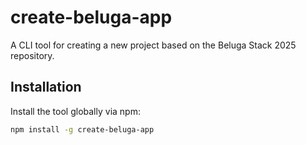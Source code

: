 # create-beluga-app

A CLI tool for creating a new project based on the Beluga Stack 2025 repository.

## Installation

Install the tool globally via npm:

```bash
npm install -g create-beluga-app
